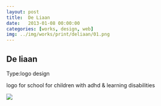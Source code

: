 ```yaml
---
layout: post
title:  De Liaan
date:   2013-01-08 00:00:00
categories: [works, design, web]
img: ../img/works/print/deliaan/01.png
---
```

<h2>De liaan</h2>
<div><label>Type:</label><span>logo design</span></div>
<div><p>logo for school for children with adhd & learning disabilities</p></div>
<img src="/img/works/print/deliaan/01.png">